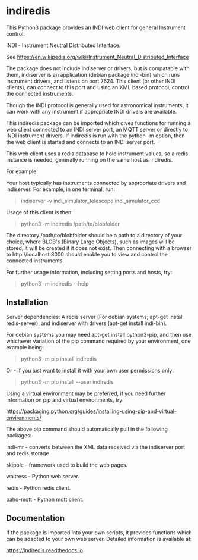 # indiredis


This Python3 package provides an INDI web client for general Instrument control.

INDI - Instrument Neutral Distributed Interface.

See https://en.wikipedia.org/wiki/Instrument_Neutral_Distributed_Interface

The package does not include indiserver or drivers, but is compatable with them, indiserver is an application (debian package indi-bin) which runs instrument drivers, and listens on port 7624. This client (or other INDI clients), can connect to this port and using an XML based protocol, control the connected instruments.

Though the INDI protocol is generally used for astronomical instruments, it can work with any instrument if appropriate INDI drivers are available.

This indiredis package can be imported which gives functions for running a web client connected to an INDI server port, an MQTT server or directly to INDI instrument drivers. If indiredis is run with the python -m option, then the web client is started and connects to an INDI server port.

This web client uses a redis database to hold instrument values, so a redis instance is needed, generally running on the same host as indiredis.

 For example:

Your host typically has instruments connected by appropriate drivers and indiserver. For example, in one terminal, run:

> indiserver -v indi_simulator_telescope indi_simulator_ccd

Usage of this client is then:

> python3 -m indiredis /path/to/blobfolder

The directory /path/to/blobfolder should be a path to a directory of your choice, where BLOB's (Binary Large Objects), such as images will be stored, it will be created if it does not exist. Then connecting with a browser to http://localhost:8000 should enable you to view and control the connected instruments.

For further usage information, including setting ports and hosts, try:

> python3 -m indiredis --help


## Installation

Server dependencies: A redis server (For debian systems; apt-get install redis-server), and indiserver with drivers (apt-get install indi-bin).

For debian systems you may need apt-get install python3-pip, and then use whichever variation of the pip command required by your environment, one example being:

> python3 -m pip install indiredis

Or - if you just want to install it with your own user permissions only:

> python3 -m pip install --user indiredis

Using a virtual environment may be preferred, if you need further information on pip and virtual environments, try:

https://packaging.python.org/guides/installing-using-pip-and-virtual-environments/

The above pip command should automatically pull in the following packages:

indi-mr - converts between the XML data received via the indiserver port and redis storage

skipole - framework used to build the web pages.

waitress - Python web server.

redis - Python redis client.

paho-mqtt - Python mqtt client.


## Documentation

If the package is imported into your own scripts, it provides functions which can be adapted to your own web server. Detailed information is available at:

https://indiredis.readthedocs.io
